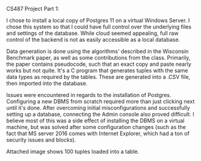 CS487 Project Part 1:

  I chose to install a local copy of Postgres 11 on a virtual Windows Server. I chose this system so that I could have full control over the underlying files and settings of the database. While cloud seemed appealing, full raw control of the backend is not as easily accessible as a local database.
  
  Data generation is done using the algorithms' described in the Wisconsin Benchmark paper, as well as some contributions from the class. Primarily, the paper contains pseudocode, such that an exact copy and paste nearly works but not quite. It's a C program that generates tuples with the same data types as required by the tables. These are generated into a .CSV file, then imported into the database.
  
  Issues were encountered in regards to the installation of Postgres. Configuring a new DBMS from scratch required more than just clicking next until it's done. After overcoming initial misconfigurations and successfully setting up a database, connecting the Admin console also proved difficult. I believe most of this was a side effect of installing the DBMS on a virtual machine, but was solved after some configuration changes (such as the fact that MS server 2016 comes with Internet Explorer, which had a ton of security issues and blocks).
  
  Attached image shows 100 tuples loaded into a table.
